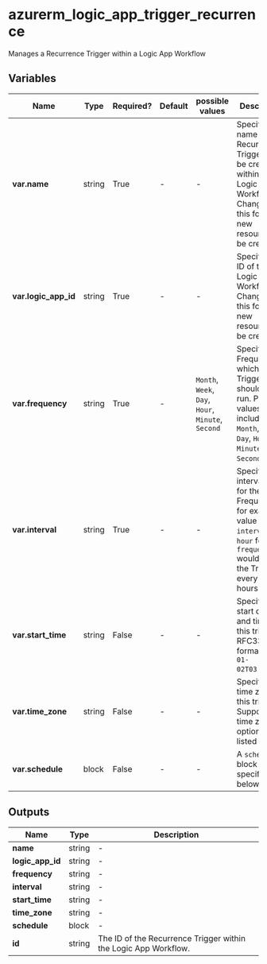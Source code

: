 # azurerm_logic_app_trigger_recurrence

Manages a Recurrence Trigger within a Logic App Workflow

## Variables

| Name | Type | Required? | Default  | possible values | Description |
| ---- | ---- | --------- | -------- | ----------- | ----------- |
| **var.name** | string | True | -  |  -  | Specifies the name of the Recurrence Triggers to be created within the Logic App Workflow. Changing this forces a new resource to be created. | 
| **var.logic_app_id** | string | True | -  |  -  | Specifies the ID of the Logic App Workflow. Changing this forces a new resource to be created. | 
| **var.frequency** | string | True | -  |  `Month`, `Week`, `Day`, `Hour`, `Minute`, `Second`  | Specifies the Frequency at which this Trigger should be run. Possible values include `Month`, `Week`, `Day`, `Hour`, `Minute` and `Second`. | 
| **var.interval** | string | True | -  |  -  | Specifies interval used for the Frequency, for example a value of `4` for `interval` and `hour` for `frequency` would run the Trigger every 4 hours. | 
| **var.start_time** | string | False | -  |  -  | Specifies the start date and time for this trigger in RFC3339 format: `2000-01-02T03:04:05Z`. | 
| **var.time_zone** | string | False | -  |  -  | Specifies the time zone for this trigger. Supported time zone options are listed [here](https://support.microsoft.com/en-us/help/973627/microsoft-time-zone-index-values) | 
| **var.schedule** | block | False | -  |  -  | A `schedule` block as specified below. | 



## Outputs

| Name | Type | Description |
| ---- | ---- | --------- | 
| **name** | string  | - | 
| **logic_app_id** | string  | - | 
| **frequency** | string  | - | 
| **interval** | string  | - | 
| **start_time** | string  | - | 
| **time_zone** | string  | - | 
| **schedule** | block  | - | 
| **id** | string  | The ID of the Recurrence Trigger within the Logic App Workflow. | 
